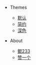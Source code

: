 * Themes
  - <a href="#" data-link-title="Simple">默认</a>
  - <a href="#" data-link-title="Defaults">简约</a> 
  - <a href="#" data-link-title="Simple Dark">深色</a>

* About
  * [鲲233](docsify/about/author)
  * [赞一个](docsify/about/donate)


